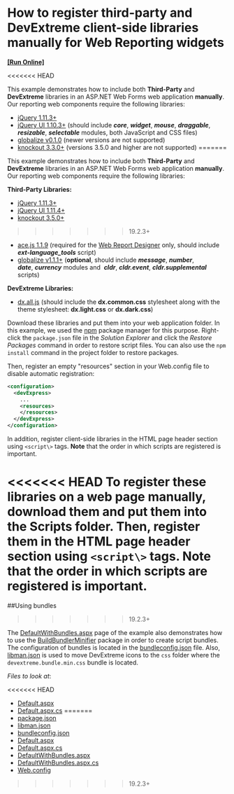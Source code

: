 # How to register third-party and DevExtreme client-side libraries manually for Web Reporting widgets 
<!-- run online -->
**[[Run Online]](https://codecentral.devexpress.com/340665015/)**
<!-- run online end -->
<<<<<<< HEAD

This example demonstrates how to include both **Third-Party** and **DevExtreme** libraries in an ASP.NET Web Forms web application **manually**. Our reporting web components require the following libraries:

- [jQuery 1.11.3+](http://jquery.com/)  
- [jQuery UI 1.10.3+](http://jqueryui.com/) (should include ***core***, ***widget***, ***mouse***, ***draggable***, ***resizable***, ***selectable*** modules, both JavaScript and CSS files)  
- [globalize v0.1.0](https://github.com/jquery/globalize) (newer versions are not supported)  
- [knockout 3.3.0+](http://knockoutjs.com/)  (versions 3.5.0 and higher are not supported)
=======

This example demonstrates how to include both **Third-Party** and **DevExtreme** libraries in an ASP.NET Web Forms web application **manually**. Our reporting web components require the following libraries:

**Third\-Party Libraries:**
- [jQuery 1.11.3+](http://jquery.com/)
- [jQuery UI 1.11.4+](http://jqueryui.com/)
- [knockout 3.5.0+](https://knockoutjs.com/)
>>>>>>> 19.2.3+
- [ace.js 1.1.9](http://ace.c9.io/) (required for the [Web Report Designer](https://documentation.devexpress.com/#XtraReports/CustomDocument17103) only, should include ***ext\-language\_tools*** script)  
- [globalize v1.1.1+](https://github.com/jquery/globalize) (**optional**, should include ***message***, ***number***, ***date***, ***currency*** modules and  ***cldr***, ***cldr.event***, ***cldr.supplemental*** scripts)  


**DevExtreme Libraries:**  
- [dx.all.js](https://github.com/DevExpress/bower-devextreme/tree/master/js) (should include the **dx.common.css** stylesheet along with the theme stylesheet: **dx.light.css** or **dx.dark.css**)  


Download these libraries and put them into your web application folder. In this example, we used the [npm](https://www.npmjs.com/) package manager for this purpose. Right-click the `package.json` file in the *Solution Explorer* and click the *Restore Packages* command in order to restore script files. You can also use the `npm install` command in the project folder to restore packages.

Then, register an empty "resources" section in your Web.config file to disable automatic registration:
```xml  
<configuration>  
  <devExpress>  
    ...  
    <resources>  
    </resources>  
  </devExpress>  
</configuration>  
```  
 
In addition, register client-side libraries in the HTML page header section using `<script\>` tags. **Note** that the order in which scripts are registered is important.

<<<<<<< HEAD
To register these libraries on a web page manually, download them and put them into the Scripts folder. Then, register them in the HTML page header section using `<script\>` tags. **Note** that the order in which scripts are registered is important.
=======
##Using bundles
>>>>>>> 19.2.3+

The [DefaultWithBundles.aspx](./CS/T115434/DefaultWithBundles.aspx) page of the example also demonstrates how to use the [BuildBundlerMinifier](https://www.nuget.org/packages/BuildBundlerMinifier) package in order to create script bundles. The configuration of bundles is located in the [bundleconfig.json](./CS/T115434/bundleconfig.json) file. Also, [libman.json](./CS/T115434/libman.json) is used to move DevExtreme icons to the `css` folder where the `devextreme.bundle.min.css` bundle is located.

<!-- default file list -->
*Files to look at*:

<<<<<<< HEAD
* [Default.aspx](./CS/TestReportDesigner/Default.aspx)
* [Default.aspx.cs](./CS/TestReportDesigner/Default.aspx.cs)
=======
* [package.json](./CS/T115434/package.json)
* [libman.json](./CS/T115434/libman.json)
* [bundleconfig.json](./CS/T115434/bundleconfig.json)
* [Default.aspx](./CS/T115434/Default.aspx)
* [Default.aspx.cs](./CS/T115434/Default.aspx.cs)
* [DefaultWithBundles.aspx](./CS/T115434/DefaultWithBundles.aspx)
* [DefaultWithBundles.aspx.cs](./CS/T115434/DefaultWithBundles.aspx.cs)
* [Web.config](./CS/T115434/Web.config)
>>>>>>> 19.2.3+
<!-- default file list end -->
